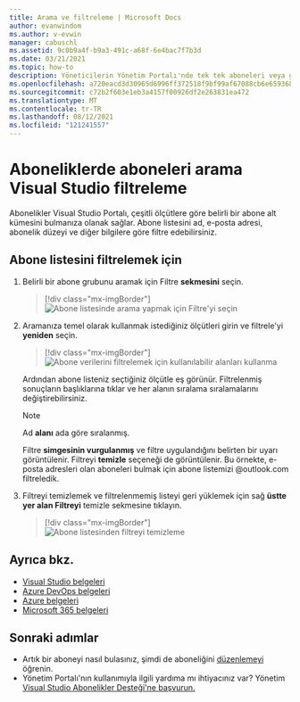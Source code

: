 ```yaml
---
title: Arama ve filtreleme | Microsoft Docs
author: evanwindom
ms.author: v-evwin
manager: cabuschl
ms.assetid: 9c0b9a4f-b9a3-491c-a68f-6e4bac7f7b3d
ms.date: 03/21/2021
ms.topic: how-to
description: Yöneticilerin Yönetim Portalı'nde tek tek aboneleri veya grupları nasıl bularak bulunalarını öğrenin.
ms.openlocfilehash: a720eacd3d30965d6996ff372518f9bf99af67088cb6e6593685daa96ee17849
ms.sourcegitcommit: c72b2f603e1eb3a4157f00926df2e263831ea472
ms.translationtype: MT
ms.contentlocale: tr-TR
ms.lasthandoff: 08/12/2021
ms.locfileid: "121241557"
---
```

# <a name="search-and-filter-subscribers-in-visual-studio-subscriptions"></a>Aboneliklerde aboneleri arama Visual Studio filtreleme
Abonelikler Visual Studio Portalı, çeşitli ölçütlere göre belirli bir abone alt kümesini bulmanıza olanak sağlar. Abone listesini ad, e-posta adresi, abonelik düzeyi ve diğer bilgilere göre filtre edebilirsiniz.

## <a name="to-filter-the-subscriber-list"></a>Abone listesini filtrelemek için
1. Belirli bir abone grubunu aramak için Filtre **sekmesini** seçin.
   > [!div class="mx-imgBorder"]
   > ![Abone listesinde arama yapmak için Filtre'yi seçin](_img/search-filter/filter-list.png "Görüntülenen abonelikleri sınırlama ölçütlerini girmek için Filtre'ye tıklayın.")

2. Aramanıza temel olarak kullanmak istediğiniz ölçütleri girin ve filtrele'yi **yeniden** seçin.
   > [!div class="mx-imgBorder"]
   > ![Abone verilerini filtrelemek için kullanılabilir alanları kullanma](media/filter-subscribers.png "Arama sonuçlarını sınırlamak için çeşitli alanlara değer girin. Örneğin, @contoso.com e-posta adreslerine sahip tüm abonelerin listesini geri almak için '@contoso.com' araması contoso.com ekleyebilirsiniz.")

   Ardından abone listeniz seçtiğiniz ölçütle eş görünür.  Filtrelenmiş sonuçların başlıklarına tıklar ve her alanın sıralama sıralamalarını değiştirebilirsiniz.  
   > [!NOTE]
   > Ad **alanı** ada göre sıralanmış.

   Filtre **simgesinin vurgulanmış** ve filtre uygulandığını belirten bir uyarı görüntülenir.  Filtreyi **temizle** seçeneği de görüntülenir. Bu örnekte, e-posta adresleri olan aboneleri bulmak için abone listemizi @outlook.com filtreledik. 

3. Filtreyi temizlemek ve filtrelenmemiş listeyi geri yüklemek için sağ **üstte yer alan Filtreyi** temizle sekmesine tıklayın. 
   > [!div class="mx-imgBorder"]
   > ![Abone listesinden filtreyi temizleme](_img/search-filter/clear-filter.png "Filtreyi kaldırmak ve atanan aboneliklerinizi görüntülemeye devam etmek için Filtreyi Temizle'ye tıklayın.")

## <a name="see-also"></a>Ayrıca bkz.
- [Visual Studio belgeleri](/visualstudio/)
- [Azure DevOps belgeleri](/azure/devops/)
- [Azure belgeleri](/azure/)
- [Microsoft 365 belgeleri](/microsoft-365/)

## <a name="next-steps"></a>Sonraki adımlar
- Artık bir aboneyi nasıl bulasınız, şimdi de aboneliğini [düzenlemeyi](edit-license.md) öğrenin.
- Yönetim Portalı'nın kullanımıyla ilgili yardıma mı ihtiyacınız var?  Yönetim [Visual Studio Abonelikler Desteği'ne başvurun.](https://aka.ms/vsadminhelp)